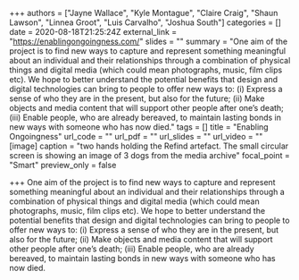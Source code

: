 +++
authors = ["Jayne Wallace", "Kyle Montague", "Claire Craig", "Shaun Lawson", "Linnea Groot", "Luis Carvalho", "Joshua South"]
categories = []
date = 2020-08-18T21:25:24Z
external_link = "https://enablingongoingness.com/"
slides = ""
summary = "One aim of the project is to find new ways to capture and represent something meaningful about an individual and their relationships through a combination of physical things and digital media (which could mean photographs, music, film clips etc). We hope to better understand the potential benefits that design and digital technologies can bring to people to offer new ways to: (i) Express a sense of who they are in the present, but also for the future; (ii) Make objects and media content that will support other people after one’s death; (iii) Enable people, who are already bereaved, to maintain lasting bonds in new ways with someone who has now died."
tags = []
title = "Enabling Ongoingness"
url_code = ""
url_pdf = ""
url_slides = ""
url_video = ""
[image]
caption = "two hands holding the Refind artefact. The small circular screen is showing an image of 3 dogs from the media archive"
focal_point = "Smart"
preview_only = false

+++
One aim of the project is to find new ways to capture and represent something meaningful about an individual and their relationships through a combination of physical things and digital media (which could mean photographs, music, film clips etc). We hope to better understand the potential benefits that design and digital technologies can bring to people to offer new ways to: (i) Express a sense of who they are in the present, but also for the future; (ii) Make objects and media content that will support other people after one’s death; (iii) Enable people, who are already bereaved, to maintain lasting bonds in new ways with someone who has now died.
